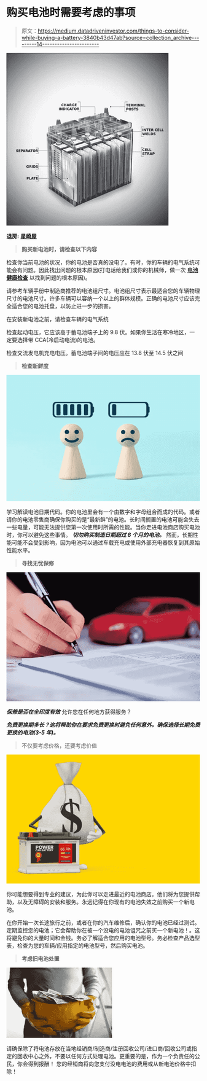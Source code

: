 # 购买电池时需要考虑的事项

> 原文：<https://medium.datadriveninvestor.com/things-to-consider-while-buying-a-battery-3840b43d47ab?source=collection_archive---------14----------------------->

![](img/016fc1720b49d5763ed0296d137591fc.png)

**退房:** [**星崎屋**](https://starbatteryhouse.com/)

> **购买新电池时，请检查以下内容**

检查你当前电池的状况，你的电池是否真的没电了。有时，你的车辆的电气系统可能会有问题。因此找出问题的根本原因(打电话给我们或你的机械师，做一次 [**电池健康检查**](https://starbatteryhouse.com/product/car-batteries/) 以找到问题的根本原因)。

请参考车辆手册中制造商推荐的电池组尺寸。电池组尺寸表示最适合您的车辆物理尺寸的电池尺寸。许多车辆可以容纳一个以上的群体规模。正确的电池尺寸应该完全适合您的电池托盘，以防止进一步的损害。

在安装新电池之前，请检查车辆的电气系统

检查起动电压，它应该高于蓄电池端子上的 9.8 伏。如果你生活在寒冷地区，一定要选择带 CCA(冷启动电流)的电池。

检查交流发电机充电电压。蓄电池端子间的电压应在 13.8 伏至 14.5 伏之间

> **检查新鲜度**

![](img/b9ae004013d65ef026441b1221b2a09a.png)

学习解读电池日期代码。你的电池里会有一个由数字和字母组合而成的代码。或者请你的电池零售商确保你购买的是“最新鲜”的电池。长时间搁置的电池可能会失去一些电量，可能无法提供您第一次使用时所需的性能。当你走进电池商店购买电池时，你可以避免这些事情。 ***切勿购买制造日期超过 6 个月的电池。*** 然而，长期性能可能不会受到影响，因为电池可以通过车载充电或使用外部充电器恢复到其原始性能水平。

> **寻找无忧保修**

![](img/f7f5cbf9ad8fef52285907f06afee8d0.png)

***保修是否在全印度有效*** 允许您在任何地方获得服务？

***免费更换期多长？这将帮助你在要求免费更换时避免任何意外。确保选择长期免费更换的电池(3-5 年)。***

> 不仅要考虑价格，还要考虑价值

![](img/e9e29a26149c8b9028365de8c146a4bb.png)

你可能想要得到专业的建议，为此你可以走进最近的电池商店。他们将为您提供帮助，以及无障碍的安装和服务。永远记得在你现有的电池失效之前购买一个新电池。

在你开始一次长途旅行之前，或者在你的汽车维修后，确认你的电池已经过测试。定期监控您的电池；它会帮助你在被一个没电的电池诅咒之前买一个新电池！。这将避免你的大量时间和金钱。务必了解适合您应用的电池型号。务必检查产品选型表，检查为您的车辆/应用指定的电池型号，然后购买电池。

> **考虑旧电池处置**

![](img/b0ca151cd23f4215927ab720c021662e.png)

请确保除了将电池存放在当地经销商/制造商/注册回收公司/进口商/回收公司或指定的回收中心之外，不要以任何方式处理电池。更重要的是，作为一个负责任的公民，你会得到报酬！ 您的经销商将向您支付没电电池的费用或从新电池价格中扣除！